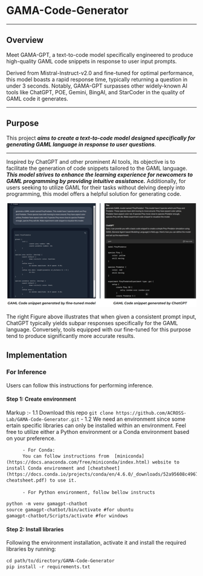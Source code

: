 # GAMA-Code-Generator
------
## Overview 
Meet GAMA-GPT, a text-to-code model specifically engineered to produce high-quality GAML code snippets in response to user input prompts. 

Derived from Mistral-Instruct-v2.0 and fine-tuned for optimal performance, this model boasts a rapid response time, typically returning a question in under 3 seconds. Notably, GAMA-GPT surpasses other widely-known AI tools like ChatGPT, POE, Gemini, BingAI, and StarCoder in the quality of GAML code it generates.

------
## Purpose
This project **_aims to create a text-to-code model designed specifically for generating GAML language in response to user questions_**. 

------
Inspired by ChatGPT and other prominent AI tools, its objective is to facilitate the generation of code snippets tailored to the GAML language. **_This model strives to enhance the learning experience for newcomers to GAML programming by providing intuitive assistance._** Additionally, for users seeking to utilize GAML for their tasks without delving deeply into programming, this model offers a helpful solution for generating code.

![](https://github.com/ACROSS-Lab/GAMA-Code-Generator/blob/main/assets/comparison-img.png)

The right Figure above illustrates that when given a consistent prompt input, ChatGPT typically yields subpar responses specifically for the GAML language. Conversely, tools equipped with our fine-tuned for this purpose tend to produce significantly more accurate results.

## Implementation

### For Inference
Users can follow this instructions for performing inference.

#### Step 1: Create environment
Markup :- 1.1 Download this repo 
        ```
        git clone https://github.com/ACROSS-Lab/GAMA-Code-Generator.git
        ```
        - 1.2 We need an environment since some ertain specific libraries can only be installed within an environment.
Feel free to utilize either a Python environment or a Conda environment based on your preference. 

          - For Conda:
          You can follow instructions from  [miniconda](https://docs.anaconda.com/free/miniconda/index.html) website to install Conda environment and [cheatsheet](https://docs.conda.io/projects/conda/en/4.6.0/_downloads/52a95608c49671267e40c689e0bc00ca/conda-cheatsheet.pdf) to use it.
          
          - For Python environment, follow bellow instructs
  ```
  python -m venv gamagpt-chatbot
  source gamagpt-chatbot/bin/activate #for ubuntu
  gamagpt-chatbot/Scripts/activate #for windows
  ```
#### Step 2: Install libraries
Following the environment installation, activate it and install the required libraries by running:
```
cd path/to/directory/GAMA-Code-Generator
pip install -r requirements.txt
```

####

